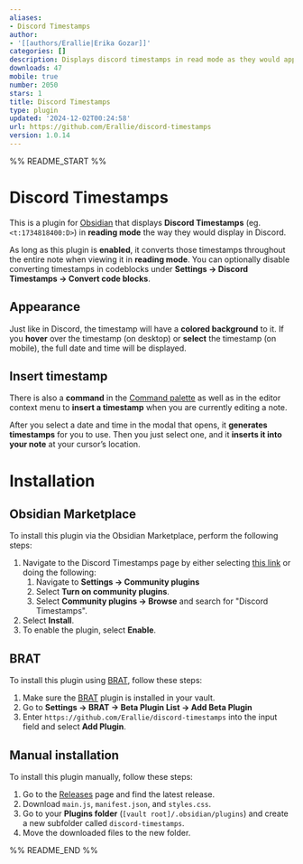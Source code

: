 ```yaml
---
aliases:
- Discord Timestamps
author:
- '[[authors/Erallie|Erika Gozar]]'
categories: []
description: Displays discord timestamps in read mode as they would appear in Discord.
downloads: 47
mobile: true
number: 2050
stars: 1
title: Discord Timestamps
type: plugin
updated: '2024-12-02T00:24:58'
url: https://github.com/Erallie/discord-timestamps
version: 1.0.14
---
```


%% README_START %%

# Discord Timestamps
This is a plugin for [Obsidian](https://obsidian.md/) that displays **Discord Timestamps** (eg. `<t:1734818400:D>`) in **reading mode** the way they would display in Discord.

As long as this plugin is **enabled**, it converts those timestamps throughout the entire note when viewing it in **reading mode**. You can optionally disable converting timestamps in codeblocks under **Settings → Discord Timestamps → Convert code blocks**.
## Appearance
Just like in Discord, the timestamp will have a **colored background** to it. If you **hover** over the timestamp (on desktop) or **select** the timestamp (on mobile), the full date and time will be displayed.
## Insert timestamp
There is also a **command** in the [Command palette](https://help.obsidian.md/Plugins/Command+palette) as well as in the editor context menu to **insert a timestamp** when you are currently editing a note.

After you select a date and time in the modal that opens, it **generates timestamps** for you to use. Then you just select one, and it **inserts it into your note** at your cursor’s location.
# Installation
## Obsidian Marketplace
To install this plugin via the Obsidian Marketplace, perform the following steps:
1. Navigate to the Discord Timestamps page by either selecting [this link](https://obsidian.md/plugins?id=discord-timestamps) or doing the following:
	1. Navigate to **Settings → Community plugins**
	2. Select **Turn on community plugins**.
	3. Select **Community plugins → Browse** and search for "Discord Timestamps".
2. Select **Install**.
3. To enable the plugin, select **Enable**.
## BRAT
To install this plugin using [BRAT](https://obsidian.md/plugins?id=obsidian42-brat), follow these steps:
1. Make sure the [BRAT](https://obsidian.md/plugins?id=obsidian42-brat) plugin is installed in your vault.
2. Go to **Settings → BRAT → Beta Plugin List → Add Beta Plugin**
3. Enter `https://github.com/Erallie/discord-timestamps` into the input field and select **Add Plugin**.
## Manual installation
To install this plugin manually, follow these steps:
1. Go to the [Releases](https://github.com/Erallie/discord-timestamps/releases) page and find the latest release.
2. Download `main.js`, `manifest.json`, and `styles.css`.
3. Go to your **Plugins folder** (`[vault root]/.obsidian/plugins`) and create a new subfolder called `discord-timestamps`.
4. Move the downloaded files to the new folder.

%% README_END %%